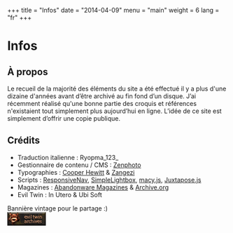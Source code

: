+++
title = "Infos"
date = "2014-04-09"
menu = "main"
weight = 6
lang = "fr"
+++

# Infos

## À propos

Le recueil de la majorité des éléments du site a été effectué il y a plus d'une dizaine d'années avant d’être archivé au fin fond d’un disque. J’ai récemment réalisé qu'une bonne partie des croquis et références n'existaient tout simplement plus aujourd’hui en ligne. L’idée de ce site est simplement d’offrir une copie publique.

## Crédits

- Traduction italienne : Ryopma_123_
- Gestionnaire de contenu / CMS : [Zenphoto](https://www.zenphoto.org/)
- Typographies : [Cooper Hewitt](https://www.cooperhewitt.org/open-source-at-cooper-hewitt/cooper-hewitt-the-typeface-by-chester-jenkins/) & [Zangezi](https://futurefonts.xyz/daria-petrova/zangezi)
- Scripts : [ResponsiveNav](http://responsive-nav.com/), [SimpleLightbox](https://simplelightbox.com/), [macy.js](https://github.com/bigbite/macy.js), [Juxtapose.js](https://juxtapose.knightlab.com/)
- Magazines : [Abandonware Magazines](https://abandonware-magazines.org/) & [Archive.org](https://archive.org/)
- Evil Twin : In Utero & Ubi Soft

Bannière vintage pour le partage :)  
![Bannière](evil_twin_archives_ban_88x31.gif)